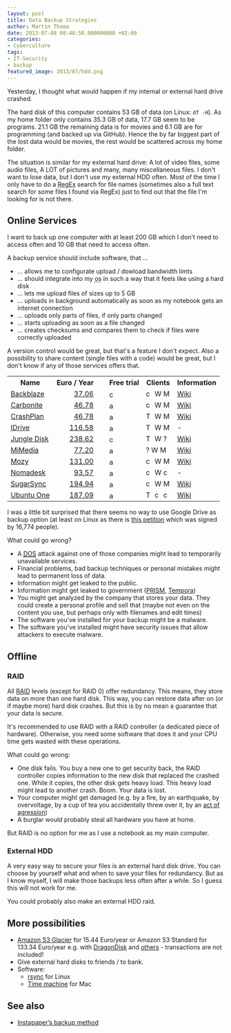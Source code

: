 ```yaml
---
layout: post
title: Data Backup Strategies
author: Martin Thoma
date: 2013-07-08 08:48:50.000000000 +02:00
categories:
- Cyberculture
tags:
- IT-Security
- backup
featured_image: 2013/07/hdd.png
---
```

Yesterday, I thought what would happen if my internal or external hard drive crashed. 

The hard disk of this computer contains 53 GB of data (on Linux: <code>df -H</code>). As my home folder only contains 35.3 GB of data, 17.7 GB seem to be programs. 21.1 GB the remaining data is for movies and 6.1 GB are for programming (and backed up via GitHub). Hence the by far biggest part of the lost data would be movies, the rest would be scattered across my home folder. 

The situation is similar for my external hard drive: A lot of video files, some audio files, A LOT of pictures and many, many miscellaneous files. I don't want to lose data, but I don't use my external HDD often. Most of the time I only have to do a <abbr title="regular expression">RegEx</abbr> search for file names (sometimes also a full text search for some files I found via RegEx) just to find out that the file I'm looking for is not there.

<h2>Online Services</h2>
I want to back up one computer with at least 200 GB which I don't need to access often and 10 GB that need to access often.

A backup service should include software, that ...
<ul>
  <li>... allows me to configurate upload / dowload bandwidth limts</li>
  <li>... should integrate into my <abbr title="operating system">os</abbr> in such a way that it feels like using a hard disk</li>
  <li>... lets me upload files of sizes up to 5 GB</li>
  <li>... uploads in background automatically as soon as my notebook gets an internet connection</li>
  <li>... uploads only parts of files, if only parts changed</li>
  <li>... starts uploading as soon as a file changed</li>
  <li>... creates checksums and compares them to check if files were correctly uploaded</li>
</ul>

A version control would be great, but that's a feature I don't expect. Also a possibility to share content (single files with a code) would be great, but I don't know if any of those services offers that.

<table>
<tr>
  <th>Name</th>
  <th>Euro / Year</th>
  <th>&nbsp;</th>
  <th>Free trial</th>
  <th>Clients</th>
  <th>Information</th>
</tr>
<tr>
  <td><a href="http://www.backblaze.com/">Backblaze</a></td>
  <td style="text-align:right;"><a href="http://www.backblaze.com/de_DE/online-backup-about.html">37.06</a></td>
  <td>&nbsp;</td>
  <td><img src="http://martin-thoma.com/wp-content/uploads/2013/07/cancel.png" alt="cancel" width="16" height="16" class="alignnone size-full wp-image-73371" /></td>
  <td><img src="http://martin-thoma.com/wp-content/uploads/2013/07/cancel.png" alt="cancel" width="16" height="16" class="alignnone size-full wp-image-73371" /> <img src="http://martin-thoma.com/wp-content/uploads/2013/07/windows-icon.png" alt="Windows icon" width="16" height="16" class="size-full wp-image-73321" /> <img src="http://martin-thoma.com/wp-content/uploads/2013/07/mac-icon.png" alt="Mac - Icon" width="16" height="16" class="size-full wp-image-73331" /></td>
  <td><a href="http://en.wikipedia.org/wiki/Backblaze">Wiki</a></td>
</tr>
<tr>
  <td><a href="http://www.carbonite.com/">Carbonite</a></td>
  <td style="text-align:right;"><a href="http://www.carbonite.com/online-backup/pricing-plans">46.78</a></td>
  <td>&nbsp;</td>
  <td><img src="http://martin-thoma.com/wp-content/uploads/2013/07/accept.png" alt="accept icon" width="16" height="16" class="size-full wp-image-73351" /></td>
  <td><img src="http://martin-thoma.com/wp-content/uploads/2013/07/cancel.png" alt="cancel" width="16" height="16" class="alignnone size-full wp-image-73371" /> <img src="http://martin-thoma.com/wp-content/uploads/2013/07/windows-icon.png" alt="Windows icon" width="16" height="16" class="size-full wp-image-73321" /> <img src="http://martin-thoma.com/wp-content/uploads/2013/07/mac-icon.png" alt="Mac - Icon" width="16" height="16" class="size-full wp-image-73331" /></td>
  <td><a href="http://en.wikipedia.org/wiki/Carbonite_(online_backup)">Wiki</a></td>
</tr>
<tr>
  <td><a href="http://www.crashplan.com/">CrashPlan</a></td>
  <td style="text-align:right;"><a href="http://www.crashplan.com/consumer/compare.html">46.78</a></td>
  <td>&nbsp;</td>
  <td><img src="http://martin-thoma.com/wp-content/uploads/2013/07/accept.png" alt="accept icon" width="16" height="16" class="size-full wp-image-73351" /></td>
  <td><img src="http://martin-thoma.com/wp-content/uploads/2013/07/tux.png" alt="Tux - Icon" width="16" height="16" class="size-full wp-image-73301" /> <img src="http://martin-thoma.com/wp-content/uploads/2013/07/windows-icon.png" alt="Windows icon" width="16" height="16" class="size-full wp-image-73321" /> <img src="http://martin-thoma.com/wp-content/uploads/2013/07/mac-icon.png" alt="Mac - Icon" width="16" height="16" class="size-full wp-image-73331" /></td>
  <td><a href="http://en.wikipedia.org/wiki/Crashplan#CrashPlan">Wiki</a></td>
</tr>
<tr>
  <td><a href="https://www.idrive.com/index.html">IDrive</a></td>
  <td style="text-align:right;"><a href="https://www.idrive.com/pricing.htm">116.58</a></td>
  <td>&nbsp;</td>
  <td><img src="http://martin-thoma.com/wp-content/uploads/2013/07/accept.png" alt="accept icon" width="16" height="16" class="size-full wp-image-73351" /></td>
  <td><img src="http://martin-thoma.com/wp-content/uploads/2013/07/tux.png" alt="Tux - Icon" width="16" height="16" class="size-full wp-image-73301" /> <img src="http://martin-thoma.com/wp-content/uploads/2013/07/windows-icon.png" alt="Windows icon" width="16" height="16" class="size-full wp-image-73321" /> <img src="http://martin-thoma.com/wp-content/uploads/2013/07/mac-icon.png" alt="Mac - Icon" width="16" height="16" class="size-full wp-image-73331" /></td>
  <td>-</td>
</tr>
<tr>
  <td><a href="https://www.jungledisk.com/">Jungle Disk</a></td>
  <td style="text-align:right;"><a href="https://www.jungledisk.com/personal/desktop/pricing/">238.62</a></td>
  <td>&nbsp;</td>
  <td><img src="http://martin-thoma.com/wp-content/uploads/2013/07/cancel.png" alt="cancel" width="16" height="16" class="alignnone size-full wp-image-73371" /></td>
  <td><img src="http://martin-thoma.com/wp-content/uploads/2013/07/tux.png" alt="Tux - Icon" width="16" height="16" class="size-full wp-image-73301" /> <img src="http://martin-thoma.com/wp-content/uploads/2013/07/windows-icon.png" alt="Windows icon" width="16" height="16" class="size-full wp-image-73321" /> ?</td>
  <td><a href="http://en.wikipedia.org/wiki/Jungle_Disk">Wiki</a></td>
</tr>
<tr>
  <td><a href="http://www.mimedia.com/">MiMedia</a></td>
  <td style="text-align:right;"><a href="http://www.mimedia.com/more-space/">77.20</a></td>
  <td>&nbsp;</td>
  <td><img src="http://martin-thoma.com/wp-content/uploads/2013/07/accept.png" alt="accept icon" width="16" height="16" class="size-full wp-image-73351" /></td>
  <td>? <img src="http://martin-thoma.com/wp-content/uploads/2013/07/windows-icon.png" alt="Windows icon" width="16" height="16" class="size-full wp-image-73321" /> <img src="http://martin-thoma.com/wp-content/uploads/2013/07/mac-icon.png" alt="Mac - Icon" width="16" height="16" class="size-full wp-image-73331" /></td>
  <td><a href="http://en.wikipedia.org/wiki/MiMedia">Wiki</a></td>
</tr>
<tr>
  <td><a href="http://mozy.com/">Mozy</a></td>
  <td style="text-align:right;"><a href="http://mozy.com/home/pricing/">131.00</a></td>
  <td>&nbsp;</td>
  <td><img src="http://martin-thoma.com/wp-content/uploads/2013/07/accept.png" alt="accept icon" width="16" height="16" class="size-full wp-image-73351" /></td>
  <td><img src="http://martin-thoma.com/wp-content/uploads/2013/07/cancel.png" alt="cancel" width="16" height="16" class="alignnone size-full wp-image-73371" /> <img src="http://martin-thoma.com/wp-content/uploads/2013/07/windows-icon.png" alt="Windows icon" width="16" height="16" class="size-full wp-image-73321" /> <img src="http://martin-thoma.com/wp-content/uploads/2013/07/mac-icon.png" alt="Mac - Icon" width="16" height="16" class="size-full wp-image-73331" /></td>
  <td><a href="http://en.wikipedia.org/wiki/Mozy">Wiki</a></td>
</tr>
<tr>
  <td><a href="http://www.nomadesk.com">Nomadesk</a></td>
  <td style="text-align:right;"><a href="http://www.nomadesk.com/pricing/">93.57</a></td>
  <td>&nbsp;</td>
  <td><img src="http://martin-thoma.com/wp-content/uploads/2013/07/accept.png" alt="accept icon" width="16" height="16" class="size-full wp-image-73351" /></td>
  <td><img src="http://martin-thoma.com/wp-content/uploads/2013/07/cancel.png" alt="cancel" width="16" height="16" class="alignnone size-full wp-image-73371" /> <img src="http://martin-thoma.com/wp-content/uploads/2013/07/windows-icon.png" alt="Windows icon" width="16" height="16" class="size-full wp-image-73321" /> <img src="http://martin-thoma.com/wp-content/uploads/2013/07/cancel.png" alt="cancel" width="16" height="16" class="alignnone size-full wp-image-73371" /></td>
  <td>-</td>
</tr>
<tr>
  <td><a href="https://www.sugarsync.com/">SugarSync</a></td>
  <td style="text-align:right;"><a href="https://www.sugarsync.com/plans/">194.94</a></td>
  <td>&nbsp;</td>
  <td><img src="http://martin-thoma.com/wp-content/uploads/2013/07/accept.png" alt="accept icon" width="16" height="16" class="size-full wp-image-73351" /></td>
  <td><img src="http://martin-thoma.com/wp-content/uploads/2013/07/cancel.png" alt="cancel" width="16" height="16" class="alignnone size-full wp-image-73371" /> <img src="http://martin-thoma.com/wp-content/uploads/2013/07/windows-icon.png" alt="Windows icon" width="16" height="16" class="size-full wp-image-73321" /> <img src="http://martin-thoma.com/wp-content/uploads/2013/07/mac-icon.png" alt="Mac - Icon" width="16" height="16" class="size-full wp-image-73331" /></td>
  <td><a href="http://en.wikipedia.org/wiki/SugarSync">Wiki</a></td>
</tr>
<tr>
  <td><a href="https://one.ubuntu.com/">Ubuntu One</a></td>
  <td style="text-align:right;"><a href="https://one.ubuntu.com/services/">187.09</a></td>
  <td>&nbsp;</td>
  <td><img src="http://martin-thoma.com/wp-content/uploads/2013/07/accept.png" alt="accept icon" width="16" height="16" class="size-full wp-image-73351" /></td>
  <td><img src="http://martin-thoma.com/wp-content/uploads/2013/07/tux.png" alt="Tux - Icon" width="16" height="16" class="size-full wp-image-73301" /> <img src="http://martin-thoma.com/wp-content/uploads/2013/07/cancel.png" alt="cancel" width="16" height="16" class="alignnone size-full wp-image-73371" /> <img src="http://martin-thoma.com/wp-content/uploads/2013/07/cancel.png" alt="cancel" width="16" height="16" class="alignnone size-full wp-image-73371" /></td>
  <td><a href="http://en.wikipedia.org/wiki/Ubuntu_One">Wiki</a></td>
</tr>
</table>

I was a little bit surprised that there seems no way to use Google Drive as backup option (at least on Linux as there is <a href="http://www.change.org/en-GB/petitions/google-create-a-native-linux-google-drive-application">this petition</a> which was signed by 16,774 people).

What could go wrong?
<ul>
  <li>A <abbr title="Denial of service"><a href="http://en.wikipedia.org/wiki/Denial-of-service_attack">DOS</a></abbr> attack against one of those companies might lead to temporarily unavailable services.</li>
  <li>Financial problems, bad backup techniques or personal mistakes might lead to permanent loss of data.</li>
  <li>Information might get leaked to the public.</li>
  <li>Information might get leaked to government (<a href="http://en.wikipedia.org/wiki/PRISM_(surveillance_program)">PRISM</a>, <a href="http://en.wikipedia.org/wiki/Tempora">Tempora</a>)</li>
  <li>You might get analyzed by the company that stores your data. They could create a personal profile and sell that (maybe not even on the content you use, but perhaps only with filenames and edit times)</li>
  <li>The software you've installed for your backup might be a malware.</li>
  <li>The software you've installed might have security issues that allow attackers to execute malware.</li>
</ul>

<h2>Offline</h2>
<h3>RAID</h3>
All <a href="http://en.wikipedia.org/wiki/RAID">RAID</a> levels (except for RAID 0) offer redundancy. This means, they store data on more than one hard disk. This way, you can restore data after on (or if maybe more) hard disk crashes. But this is by no mean a guarantee that your data is secure. 

It's recommended to use RAID with a RAID controller (a dedicated piece of hardware). Otherwise, you need some software that does it and your CPU time gets wasted with these operations.

What could go wrong:
<ul>
  <li>One disk fails. You buy a new one to get security back, the RAID controller copies information to the new disk that replaced the crashed one. While it copies, the other disk gets heavy load. This heavy load might lead to another crash. Boom. Your data is lost.</li>
  <li>Your computer might get damaged (e.g. by a fire, by an earthquake, by overvoltage, by a cup of tea you accidentally threw over it, by an <a href="http://www.youtube.com/watch?v=HtTUsOKjWyQ">act of agression</a>)</li>
  <li>A burglar would probably steal all hardware you have at home.</li> 
</ul>

But RAID is no option for me as I use a notebook as my main computer.

<h3>External HDD</h3>
A very easy way to secure your files is an external hard disk drive. You can choose by yourself what and when to save your files for redundancy. But as I know myself, I will make those backups less often after a while. So I guess this will not work for me.

You could probably also make an external HDD raid.

<h2>More possibilities</h2>
<ul>
  <li><a href="http://aws.amazon.com/de/s3/#pricing">Amazon S3 Glacier</a> for 15.44 Euro/year or Amazon S3 Standard for 133.34 Euro/year e.g. with <a href="http://www.dragondisk.com/">DragonDisk</a> and <a href="http://ijaar.com/amazon-s3-tools/">others</a> - transactions are not included!</li>
  <li>Give external hard disks to friends / to bank.</li>
  <li>Software:
    <ul>
      <li><a href="http://en.wikipedia.org/wiki/Rsync">rsync</a> for Linux</li>
      <li><a href="http://en.wikipedia.org/wiki/Time_Machine_(Mac_OS)">Time machine</a> for Mac</li>
    </ul>
  </li>
</ul>

<h2>See also</h2>
<ul>
  <li><a href="http://www.marco.org/2010/11/20/instapapers-backup-method">Instapaper&rsquo;s backup method</a></li>
</ul>
